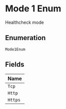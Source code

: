 
# Mode 1 Enum

Healthcheck mode

## Enumeration

`Mode1Enum`

## Fields

| Name |
|  --- |
| `Tcp` |
| `Http` |
| `Https` |

